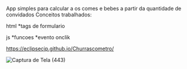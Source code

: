 App simples para calcular a os comes e bebes a partir da quantidade de convidados
Conceitos trabalhados:

html
*tags de formulario

js
*funcoes
*evento onclik

https://eclipsecjp.github.io/Churrascometro/

![Captura de Tela (443)](https://user-images.githubusercontent.com/58758617/212499213-cb819c8f-5140-4886-885c-26244837c4de.png)

